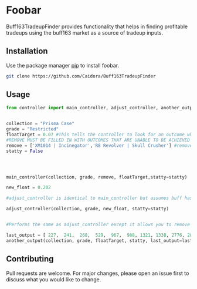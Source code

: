 # Foobar

Buff163TradeupFinder provides functionality that helps in finding profitable tradeups using the buff163 market as a source of tradeup inputs.


## Installation

Use the package manager [pip](https://pip.pypa.io/en/stable/) to install foobar.

```bash
git clone https://github.com/Caidora/Buff163TradeupFinder
```

## Usage

```python
from controller import main_controller, adjust_controller, another_output


collection = "Prisma Case" 
grade = "Restricted"
floatTarget = 0.07 #This tells the controller to look for an outcome where all outputs are below 0.07/Factory new
#REMOVE MUST BE FILLED IN WITH OUTCOMES THAT ARE UNABLE TO BE ACHIEVED AT TARGET FLOAT.
remove = ['XM1014 | Incinegator','R8 Revolver | Skull Crusher'] #remove outcomes from float calculation 
statty = False




main_controller(collection, grade, remove, floatTarget,statty=statty)

new_float = 0.202

#adjust_controller is identical to main_controller but assumes buff has already been scraped and data in output.csv is correct

adjust_controller(collection, grade, new_float, statty=statty)


#Performs the same as adjust_controller except it allows you to remove items if you have bought them.

last_output = [ 227,  241,  268,  529,  967,  988, 1321, 1338, 2776, 2826]
another_output(collection, grade, floatTarget, statty, last_output=last_output) 
```

## Contributing

Pull requests are welcome. For major changes, please open an issue first
to discuss what you would like to change.

